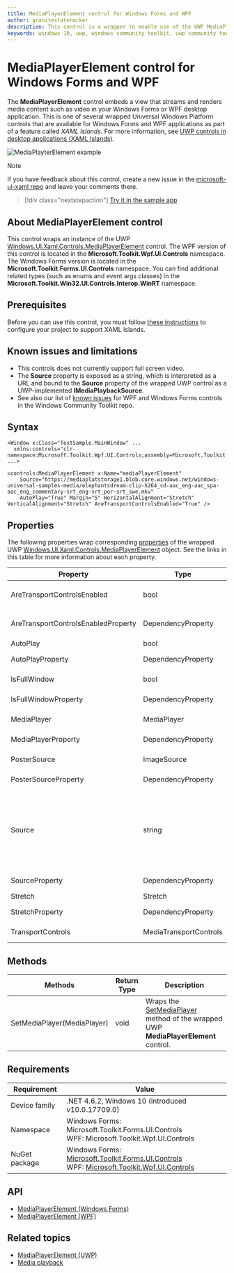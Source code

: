 ```yaml
---
title: MediaPlayerElement control for Windows Forms and WPF
author: granitestatehacker
description: This control is a wrapper to enable use of the UWP MediaPlayerElement control in Windows Forms or WPF.
keywords: windows 10, uwp, windows community toolkit, uwp community toolkit, uwp toolkit, MediaPlayerElement, Windows Forms, WPF
---
```


# MediaPlayerElement control for Windows Forms and WPF

The **MediaPlayerElement** control embeds a view that streams and renders media content such as video in your Windows Forms or WPF desktop application. This is one of several wrapped Universal Windows Platform controls that are available for Windows Forms and WPF applications as part of a feature called *XAML Islands*. For more information, see [UWP controls in desktop applications (XAML Islands)](/windows/uwp/xaml-platform/xaml-host-controls).

![MediaPlayterElement example](../../resources/images/Controls/MediaPlayerElement.png)

> [!NOTE]
> If you have feedback about this control, create a new issue in the [microsoft-ui-xaml repo](https://github.com/microsoft/microsoft-ui-xaml/issues) and leave your comments there.

> [!div class="nextstepaction"]
> [Try it in the sample app](uwpct://WPFandWinFormsControls?sample=MediaPlayerElement)

## About MediaPlayerElement control

This control wraps an instance of the UWP [Windows.UI.Xaml.Controls.MediaPlayerElement](/uwp/api/Windows.UI.Xaml.Controls.MediaPlayerElement) control. The WPF version of this control is located in the **Microsoft.Toolkit.Wpf.UI.Controls** namespace. The Windows Forms version is located in the **Microsoft.Toolkit.Forms.UI.Controls** namespace. You can find additional related types (such as enums and event args classes) in the **Microsoft.Toolkit.Win32.UI.Controls.Interop.WinRT** namespace.

## Prerequisites

Before you can use this control, you must follow [these instructions](/windows/apps/desktop/modernize/xaml-islands#requirements) to configure your project to support XAML Islands.

## Known issues and limitations

* This controls does not currently support full screen video.
* The **Source** property is exposed as a string, which is interpreted as a URL and bound to the **Source** property of the wrapped UWP control as a UWP-implemented **IMediaPlaybackSource**.
* See also our list of [known issues](https://github.com/windows-toolkit/Microsoft.Toolkit.Win32/issues) for WPF and Windows Forms controls in the Windows Community Toolkit repo.

## Syntax

```xaml
<Window x:Class="TestSample.MainWindow" ...
  xmlns:controls="clr-namespace:Microsoft.Toolkit.Wpf.UI.Controls;assembly=Microsoft.Toolkit.Wpf.UI.Controls"
...>

<controls:MediaPlayerElement x:Name="mediaPlayerElement"
    Source="https://mediaplatstorage1.blob.core.windows.net/windows-universal-samples-media/elephantsdream-clip-h264_sd-aac_eng-aac_spa-aac_eng_commentary-srt_eng-srt_por-srt_swe.mkv"
    AutoPlay="True" Margin="5" HorizontalAlignment="Stretch"  VerticalAlignment="Stretch" AreTransportControlsEnabled="True" />
```

## Properties

The following properties wrap corresponding [properties](/uwp/api/Windows.UI.Xaml.Controls.MediaPlayerElement#properties) of the wrapped UWP [Windows.UI.Xaml.Controls.MediaPlayerElement](/uwp/api/Windows.UI.Xaml.Controls.MediaPlayerElement) object. See the links in this table for more information about each property.

| Property | Type | Description |
| -- | -- | -- |
| AreTransportControlsEnabled | bool | Wraps the [AreTransportControlsEnabled](/uwp/api/windows.ui.xaml.controls.mediaplayerelement.aretransportcontrolsenabled) property. |
| AreTransportControlsEnabledProperty | DependencyProperty | Dependency property for the **AreTransportControlsEnabled** property. |
| AutoPlay | bool | Wraps the [AutoPlay](/uwp/api/windows.ui.xaml.controls.mediaplayerelement.autoplay) property. |
| AutoPlayProperty | DependencyProperty | Dependency property for the **ActiAutoPlayveTool** property. |
| IsFullWindow | bool | Wraps the [IsFullWindow](/uwp/api/windows.ui.xaml.controls.mediaplayerelement.isfullwindow) property. |
| IsFullWindowProperty | DependencyProperty | Dependency property for the **IsFullWindow** property. |
| MediaPlayer | MediaPlayer | Wraps the [MediaPlayer](/uwp/api/windows.ui.xaml.controls.mediaplayerelement.mediaplayer) property. |
| MediaPlayerProperty | DependencyProperty | Dependency property for the **MediaPlayer** property. |
| PosterSource | ImageSource | Wraps the [PosterSource](/uwp/api/windows.ui.xaml.controls.mediaplayerelement.postersource) property. |
| PosterSourceProperty | DependencyProperty | Dependency property for the **PosterSource** property. |
| Source | string | Wraps the [Source](/uwp/api/windows.ui.xaml.controls.mediaplayerelement.source) property. The **Source** property of this wrapped control is exposed as a string, which is interpreted as a URL and bound to the **Source** property of the wrapped UWP control as a UWP-implemented **IMediaPlaybackSource**.|
| SourceProperty | DependencyProperty | Dependency property for the **Source** property. |
| Stretch | Stretch | Wraps the [Stretch](/uwp/api/windows.ui.xaml.controls.mediaplayerelement.stretch) property. |
| StretchProperty | DependencyProperty | Dependency property for the **Stretch** property. |
| TransportControls | MediaTransportControls | Wraps the [TransportControls](/uwp/api/windows.ui.xaml.controls.mediaplayerelement.transportcontrols) property. |

## Methods

| Methods | Return Type | Description |
| -- | -- | -- |
| SetMediaPlayer(MediaPlayer) | void | Wraps the [SetMediaPlayer](/uwp/api/windows.ui.xaml.controls.mediaplayerelement.setmediaplayer) method of the wrapped UWP **MediaPlayerElement** control. |

## Requirements

| Requirement   |  Value      |
|--------|--------|
| Device family | .NET 4.6.2, Windows 10 (introduced v10.0.17709.0) |
| Namespace | Windows Forms: Microsoft.Toolkit.Forms.UI.Controls <br/> WPF: Microsoft.Toolkit.Wpf.UI.Controls |
| NuGet package | Windows Forms: [Microsoft.Toolkit.Forms.UI.Controls](https://www.nuget.org/packages/Microsoft.Toolkit.Forms.UI.Controls)  <br/> WPF: [Microsoft.Toolkit.Wpf.UI.Controls](https://www.nuget.org/packages/Microsoft.Toolkit.Wpf.UI.Controls) |

## API

* [MediaPlayerElement (Windows Forms)](https://github.com/windows-toolkit/Microsoft.Toolkit.Win32/tree/rel/6.1.2/Microsoft.Toolkit.Forms.UI.Controls/MediaPlayerElement)
* [MediaPlayerElement (WPF)](https://github.com/windows-toolkit/Microsoft.Toolkit.Win32/tree/rel/6.1.2/Microsoft.Toolkit.Wpf.UI.Controls/MediaPlayerElement)

## Related topics

* [MediaPlayerElement (UWP)](/uwp/api/Windows.UI.Xaml.Controls.MediaPlayerElement)
* [Media playback](/windows/uwp/design/controls-and-patterns/media-playback)
